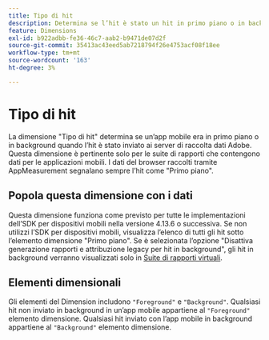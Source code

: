 ```yaml
---
title: Tipo di hit
description: Determina se l’hit è stato un hit in primo piano o in background.
feature: Dimensions
exl-id: b922adbb-fe36-46c7-aab2-b9471de07d2f
source-git-commit: 35413ac43eed5ab7218794f26e4753acf08f18ee
workflow-type: tm+mt
source-wordcount: '163'
ht-degree: 3%

---
```


# Tipo di hit

La dimensione &quot;Tipo di hit&quot; determina se un’app mobile era in primo piano o in background quando l’hit è stato inviato ai server di raccolta dati Adobe. Questa dimensione è pertinente solo per le suite di rapporti che contengono dati per le applicazioni mobili. I dati del browser raccolti tramite AppMeasurement segnalano sempre l’hit come &quot;Primo piano&quot;.

## Popola questa dimensione con i dati

Questa dimensione funziona come previsto per tutte le implementazioni dell’SDK per dispositivi mobili nella versione 4.13.6 o successiva. Se non utilizzi l’SDK per dispositivi mobili, visualizza l’elenco di tutti gli hit sotto l’elemento dimensione &quot;Primo piano&quot;. Se è selezionata l’opzione &quot;Disattiva generazione rapporti e attribuzione legacy per hit in background&quot;, gli hit in background verranno visualizzati solo in [Suite di rapporti virtuali](../vrs/vrs-mobile-visit-processing.md).

## Elementi dimensionali

Gli elementi del Dimension includono `"Foreground"` e `"Background"`. Qualsiasi hit non inviato in background in un’app mobile appartiene al `"Foreground"` elemento dimensione. Qualsiasi hit inviato con l’app mobile in background appartiene al `"Background"` elemento dimensione.
